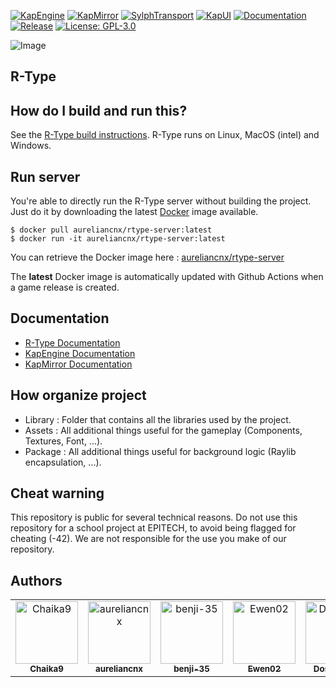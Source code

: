 [![KapEngine](https://img.shields.io/badge/KapEngine-brightgreen.svg)](https://github.com/benji-35/KapEngine/)
[![KapMirror](https://img.shields.io/badge/KapMirror-brightgreen.svg)](https://github.com/Chaika9/KapMirror/)
[![SylphTransport](https://img.shields.io/badge/SylphTransport-brightgreen.svg)](https://github.com/Chaika9/SylphTransport/)
[![KapUI](https://img.shields.io/badge/KapUI-brightgreen.svg)](https://github.com/benji-35/KapUi)
[![Documentation](https://img.shields.io/badge/docs-brightgreen.svg)](https://chaika9.gitbook.io/rtype/)
[![Release](https://img.shields.io/github/release/aureliancnx/R-Type.svg)](https://github.com/aureliancnx/R-Type/releases/latest)
[![License: GPL-3.0](https://img.shields.io/badge/License-GPL--3.0-brightgreen.svg)](https://github.com/aureliancnx/R-Type/blob/main/LICENSE)

<img src="https://fs-prod-cdn.nintendo-europe.com/media/images/10_share_images/games_15/virtual_console_wii_u_7/H2x1_WiiUVC_RType.jpg" title="R-Type" alt="Image"/>

## R-Type

## How do I build and run this?
See the [R-Type build instructions](https://chaika9.gitbook.io/rtype/user-manuel/build-instructions). R-Type runs on Linux, MacOS (intel) and Windows.

## Run server
You're able to directly run the R-Type server without building the project. Just do it by downloading the latest [Docker](https://docs.docker.com/engine/install/) image available.

```
$ docker pull aureliancnx/rtype-server:latest
$ docker run -it aureliancnx/rtype-server:latest
```

You can retrieve the Docker image here : [aureliancnx/rtype-server](https://hub.docker.com/repository/docker/aureliancnx/rtype-server)

The **latest** Docker image is automatically updated with Github Actions when a game release is created.

## Documentation
- [R-Type Documentation](https://chaika9.gitbook.io/rtype/)
- [KapEngine Documentation](https://kap35.gitbook.io/kap-engine-wiki/)
- [KapMirror Documentation](https://chaika9.gitbook.io/kapmirror/)

## How organize project
- Library : Folder that contains all the libraries used by the project.
- Assets : All additional things useful for the gameplay (Components, Textures, Font, ...).
- Package : All additional things useful for background logic (Raylib encapsulation, ...).

## Cheat warning

This repository is public for several technical reasons. Do not use this repository for a school project at EPITECH, to avoid being flagged for cheating (-42). We are not responsible for the use you make of our repository.

## Authors

<table>
    <tbody>
        <tr>
            <td align="center"><a href="https://github.com/Chaika9/"><img src="https://avatars.githubusercontent.com/u/30606616?v=4?s=100" width="100px;" alt="Chaika9"/><br /><sub><b>Chaika9</b></sub></a><br /></td>
            <td align="center"><a href="https://github.com/aureliancnx/"><img src="https://avatars.githubusercontent.com/u/72009413?v=4?s=100" width="100px;" alt="aureliancnx"/><br /><sub><b>aureliancnx</b></sub></a><br /></td>
            <td align="center"><a href="https://github.com/benji-35/"><img src="https://avatars.githubusercontent.com/u/72010213?v=4?s=100" width="100px;" alt="benji-35"/><br /><sub><b>benji-35</b></sub></a><br /></td>
            <td align="center"><a href="https://github.com/Ewen02/"><img src="https://avatars.githubusercontent.com/u/72020898?v=4?s=100" width="100px;" alt="Ewen02"/><br /><sub><b>Ewen02</b></sub></a><br /></td>
            <td align="center"><a href="https://github.com/DosserPaul/"><img src="https://avatars.githubusercontent.com/u/72012163?v=4?s=100" width="100px;" alt="DosserPaul"/><br /><sub><b>DosserPaul</b></sub></a><br /></td>
            <td align="center"><a href="https://github.com/meredith-lbj/"><img src="https://avatars.githubusercontent.com/u/72020241?v=4?s=100" width="100px;" alt="meredith-lbj"/><br /><sub><b>meredith-lbj</b></sub></a><br /></td>
        </tr>
    </tbody>
</table>
